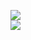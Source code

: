 [![](https://img.shields.io/badge/Made%20With-Github%20Spray-lightgrey.svg?style=for-the-badge&logo=github)](https://github.com/Annihil/github-spray#5511)  
[![](https://i.imgur.com/2DrTn0Z.gif)](https://github.com/Annihil/github-spray)